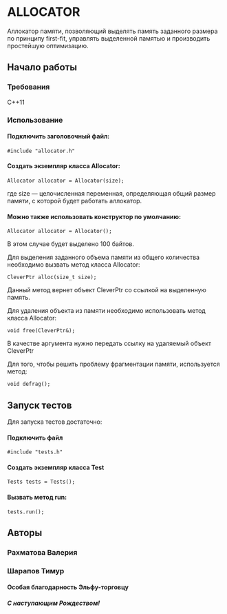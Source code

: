 # ALLOCATOR

Аллокатор памяти, позволяющий выделять память заданного размера по принципу first-fit, управлять выделенной памятью и производить простейшую оптимизацию. 

## Начало работы

### Требования

С++11

### Использование

#### Подключить заголовочный файл:
```
#include "allocator.h"
```
#### Создать экземпляр класса Allocator:
```
Allocator allocator = Allocator(size);
```
где size — целочисленная переменная, определяющая общий размер памяти, с которой будет работать аллокатор. 

#### Можно также использовать конструктор по умолчанию:
```
Allocator allocator = Allocator();
```
В этом случае будет выделено 100 байтов.

Для выделения заданного объема памяти из общего количества необходимо вызвать метод класса Allocator:
```
CleverPtr alloc(size_t size);
```
Данный метод вернет объект CleverPtr со ссылкой на выделенную память. 

Для удаления объекта из памяти необходимо использовать метод класса Allocator:

```
void free(CleverPtr&);
```
В качестве аргумента нужно передать ссылку на удаляемый объект CleverPtr


Для того, чтобы решить проблему фрагментации памяти, используется метод:
```
void defrag();
```

## Запуск тестов

Для запуска тестов достаточно:

#### Подключить файл

``` 
#include "tests.h" 
```
#### Создать экземпляр класса Test

```
Tests tests = Tests();
```
#### Вызвать метод run:

```
tests.run();
```

## Авторы
### Рахматова Валерия
### Шарапов Тимур
#### Особая благодарность Эльфу-торговцу
##### С наступающим Рождеством! 